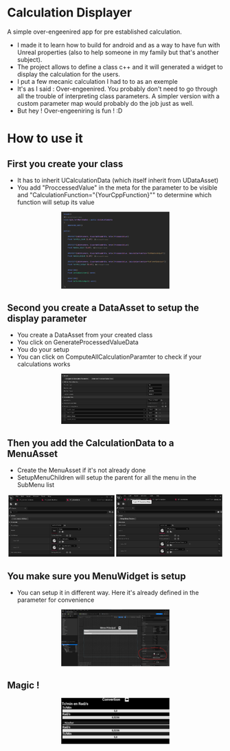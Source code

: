 # Calculation Displayer

A simple over-engeenired app for pre established calculation.

- I made it to learn how to build for android and as a way to have fun with Unreal properties (also to help someone in my family but that's another subject).
- The project allows to define a class c++ and it will generated a widget to display the calculation for the users.
- I put a few mecanic calculation I had to to as an exemple
- It's as I said : Over-engeenired. You probably don't need to go through all the trouble of interpreting class parameters. A simpler version with a custom parameter map would probably do the job just as well.
- But hey ! Over-engeeniring is fun !  :D 

# How to use it

## First you create your class
- It has to inherit UCalculationData (which itself inherit from UDataAsset)
- You add "ProccessedValue" in the meta for the parameter to be visible and "CalculationFunction="{YourCppFunction}"" to determine which function will setup its value

<div align="center">
    <img src="Screenshots/CodeExemple.png" width=50% height=50% />
</div>

## Second you create a DataAsset to setup the display parameter
- You create a DataAsset from your created class
- You click on GenerateProcessedValueData
- You do your setup
- You can click on ComputeAllCalculationParamter to check if your calculations works

<div align="center">
    <img src="Screenshots/AssetExemple.png" width=50% height=50% />
</div>

## Then you add the CalculationData to a MenuAsset
- Create the MenuAsset if it's not already done 
- SetupMenuChildren will setup the parent for all the menu in the SubMenu list

<div align="center">
    <img src="Screenshots/MainMenuExemple.png" width=49% height=49% />
    <img src="Screenshots/SubMenuExemple.png" width=49% height=49% />
</div>

## You make sure you MenuWidget is setup
- You can setup it in different way. Here it's already defined in the parameter for convenience
<div align="center">
    <img src="Screenshots/WidgetMenuExemple.png" width=50% height=50% />
</div>

## Magic !

<div align="center">
    <img src="Screenshots/VisualExemple.png" width=50% height=50% />
</div>

